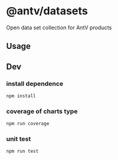 # @antv/datasets

Open data set collection for AntV products

## Usage


## Dev

### install dependence

```bash
npm install
```

### coverage of charts type

```bash
npm run coverage
```

### unit test

```bash
npm run test
```
